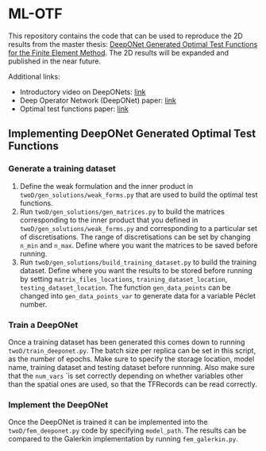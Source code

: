 # ML-OTF
This repository contains the code that can be used to reproduce the 2D results from the master thesis: [DeepONet Generated Optimal Test Functions for the Finite Element Method](https://repository.tudelft.nl/islandora/object/uuid:0051e66b-2a12-4b74-bf5d-2f1b486651cd). The 2D results will be expanded and published in the near future.

Additional links:
* Introductory video on DeepONets: [link](https://www.youtube.com/watch?v=1bS0q0RkoH0)
* Deep Operator Network (DeepONet) paper: [link](https://arxiv.org/abs/1910.03193)
* Optimal test functions paper: [link](http://web.pdx.edu/~gjay/pub/dpg2.pdf)

## Implementing DeepONet Generated Optimal Test Functions
### Generate a training dataset
1. Define the weak formulation and the inner product in `twoD/gen_solutions/weak_forms.py` that are used to build the optimal test functions.
2. Run `twoD/gen_solutions/gen_matrices.py` to build the matrices corresponding to the inner product that you defined in `twoD/gen_solutions/weak_forms.py` and corresponding to a particular set of discretisations. The range of discretisations can be set by changing `n_min` and `n_max`. Define where you want the matrices to be saved before running.
3. Run `twoD/gen_solutions/build_training_dataset.py` to build the training dataset. Define where you want the results to be stored before running by setting `matrix_files_locations`, `training_dataset_location`, `testing_dataset_location`. The function `gen_data_points` can be changed into `gen_data_points_var` to generate data for a variable Péclet number. 

### Train a DeepONet
Once a training dataset has been generated this comes down to running `twoD/train_deeponet.py`. The batch size per replica can be set in this script, as the number of epochs. Make sure to specify the storage location, model name, training dataset and testing dataset before runnning. Also make sure that the `num_vars` `is set correctly depending on whether variables other than the spatial ones are used, so that the TFRecords can be read correctly.

### Implement the DeepONet
Once the DeepONet is trained it can be implemented into the `twoD/fem_deeponet.py` code by specifying `model_path`. The results can be compared to the Galerkin implementation by running `fem_galerkin.py`.
